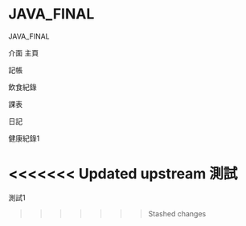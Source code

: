 # JAVA_FINAL
JAVA_FINAL

介面
主頁

記帳

飲食紀錄

課表

日記

健康紀錄1

<<<<<<< Updated upstream
測試
=======

測試1
>>>>>>> Stashed changes

